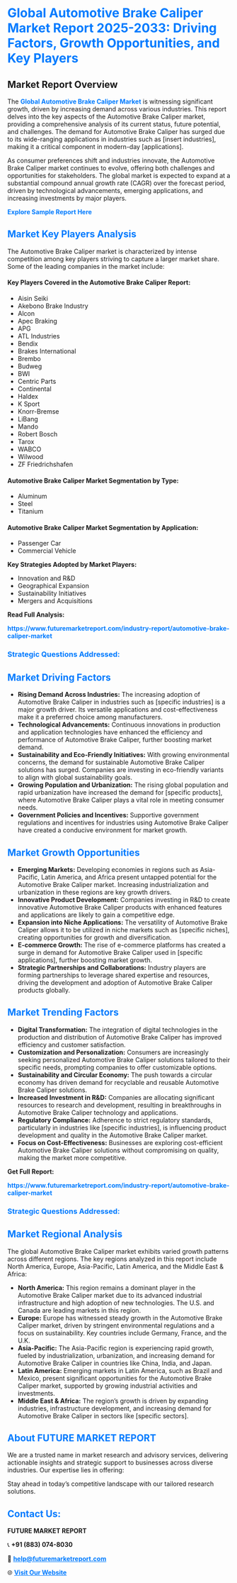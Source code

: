 <h1 style="color: #007BFF;">Global Automotive Brake Caliper Market Report 2025-2033: Driving Factors, Growth Opportunities, and Key Players</h1>

<section id="overview">
<h2>Market Report Overview</h2>
<p>The <a href="https://www.futuremarketreport.com/industry-report/automotive-brake-caliper-market" style="color: #007BFF; text-decoration: none;"><strong>Global Automotive Brake Caliper Market</strong></a> is witnessing significant growth, driven by increasing demand across various industries. This report delves into the key aspects of the Automotive Brake Caliper market, providing a comprehensive analysis of its current status, future potential, and challenges. The demand for Automotive Brake Caliper has surged due to its wide-ranging applications in industries such as [insert industries], making it a critical component in modern-day [applications].</p>
<p>As consumer preferences shift and industries innovate, the Automotive Brake Caliper market continues to evolve, offering both challenges and opportunities for stakeholders. The global market is expected to expand at a substantial compound annual growth rate (CAGR) over the forecast period, driven by technological advancements, emerging applications, and increasing investments by major players.</p>
</section>

<section id="overview">
<p><a href="https://www.futuremarketreport.com/request-sample/reportId=105874" style="color: #007BFF; text-decoration: none;"><strong>Explore Sample Report Here</strong></a></p>
</section>

<section id="key-players">
<h2 style="color: #007BFF;">Market Key Players Analysis</h2>
<p>The Automotive Brake Caliper market is characterized by intense competition among key players striving to capture a larger market share. Some of the leading companies in the market include:</p>
<h4>Key Players Covered in the Automotive Brake Caliper Report:</h4>
<ul><li>Aisin Seiki</li><li>Akebono Brake Industry</li><li>Alcon</li><li>Apec Braking</li><li>APG</li><li>ATL Industries</li><li>Bendix</li><li>Brakes International</li><li>Brembo</li><li>Budweg</li><li>BWI</li><li>Centric Parts</li><li>Continental</li><li>Haldex</li><li>K Sport</li><li>Knorr-Bremse</li><li>LiBang</li><li>Mando</li><li>Robert Bosch</li><li>Tarox</li><li>WABCO</li><li>Wilwood</li><li>ZF Friedrichshafen</li></ul>
<h4>Automotive Brake Caliper Market Segmentation by Type:</h4>
<ul><li>Aluminum</li><li>Steel</li><li>Titanium</li></ul>

<h4>Automotive Brake Caliper Market Segmentation by Application:</h4>
<ul><li>Passenger Car</li><li>Commercial Vehicle</li></ul>
<p><strong>Key Strategies Adopted by Market Players:</strong></p>
<ul>
<li>Innovation and R&D</li>
<li>Geographical Expansion</li>
<li>Sustainability Initiatives</li>
<li>Mergers and Acquisitions</li>
</ul>
</section>

<section>
<p><strong>Read Full Analysis: </strong></p><a href="https://www.futuremarketreport.com/industry-report/automotive-brake-caliper-market" style="color: #007BFF; text-decoration: none;"><strong>https://www.futuremarketreport.com/industry-report/automotive-brake-caliper-market</strong></a>
<h3 style="color: #007BFF;">Strategic Questions Addressed:</h3>
</section>

<section id="driving-factors">
<h2 style="color: #007BFF;">Market Driving Factors</h2>
<ul>
<li><strong>Rising Demand Across Industries:</strong> The increasing adoption of Automotive Brake Caliper in industries such as [specific industries] is a major growth driver. Its versatile applications and cost-effectiveness make it a preferred choice among manufacturers.</li>
<li><strong>Technological Advancements:</strong> Continuous innovations in production and application technologies have enhanced the efficiency and performance of Automotive Brake Caliper, further boosting market demand.</li>
<li><strong>Sustainability and Eco-Friendly Initiatives:</strong> With growing environmental concerns, the demand for sustainable Automotive Brake Caliper solutions has surged. Companies are investing in eco-friendly variants to align with global sustainability goals.</li>
<li><strong>Growing Population and Urbanization:</strong> The rising global population and rapid urbanization have increased the demand for [specific products], where Automotive Brake Caliper plays a vital role in meeting consumer needs.</li>
<li><strong>Government Policies and Incentives:</strong> Supportive government regulations and incentives for industries using Automotive Brake Caliper have created a conducive environment for market growth.</li>
</ul>
</section>

<section id="growth-opportunities">
<h2 style="color: #007BFF;">Market Growth Opportunities</h2>
<ul>
<li><strong>Emerging Markets:</strong> Developing economies in regions such as Asia-Pacific, Latin America, and Africa present untapped potential for the Automotive Brake Caliper market. Increasing industrialization and urbanization in these regions are key growth drivers.</li>
<li><strong>Innovative Product Development:</strong> Companies investing in R&D to create innovative Automotive Brake Caliper products with enhanced features and applications are likely to gain a competitive edge.</li>
<li><strong>Expansion into Niche Applications:</strong> The versatility of Automotive Brake Caliper allows it to be utilized in niche markets such as [specific niches], creating opportunities for growth and diversification.</li>
<li><strong>E-commerce Growth:</strong> The rise of e-commerce platforms has created a surge in demand for Automotive Brake Caliper used in [specific applications], further boosting market growth.</li>
<li><strong>Strategic Partnerships and Collaborations:</strong> Industry players are forming partnerships to leverage shared expertise and resources, driving the development and adoption of Automotive Brake Caliper products globally.</li>
</ul>
</section>

<section id="trending-factors">
<h2 style="color: #007BFF;">Market Trending Factors</h2>
<ul>
<li><strong>Digital Transformation:</strong> The integration of digital technologies in the production and distribution of Automotive Brake Caliper has improved efficiency and customer satisfaction.</li>
<li><strong>Customization and Personalization:</strong> Consumers are increasingly seeking personalized Automotive Brake Caliper solutions tailored to their specific needs, prompting companies to offer customizable options.</li>
<li><strong>Sustainability and Circular Economy:</strong> The push towards a circular economy has driven demand for recyclable and reusable Automotive Brake Caliper solutions.</li>
<li><strong>Increased Investment in R&D:</strong> Companies are allocating significant resources to research and development, resulting in breakthroughs in Automotive Brake Caliper technology and applications.</li>
<li><strong>Regulatory Compliance:</strong> Adherence to strict regulatory standards, particularly in industries like [specific industries], is influencing product development and quality in the Automotive Brake Caliper market.</li>
<li><strong>Focus on Cost-Effectiveness:</strong> Businesses are exploring cost-efficient Automotive Brake Caliper solutions without compromising on quality, making the market more competitive.</li>
</ul>
</section>

<section>
<p><strong>Get Full Report: </strong></p><a href="https://www.futuremarketreport.com/industry-report/automotive-brake-caliper-market" style="color: #007BFF; text-decoration: none;"><strong>https://www.futuremarketreport.com/industry-report/automotive-brake-caliper-market</strong></a>
<h3 style="color: #007BFF;">Strategic Questions Addressed:</h3>
</section>


<section id="regional-analysis">
<h2 style="color: #007BFF;">Market Regional Analysis</h2>
<p>The global Automotive Brake Caliper market exhibits varied growth patterns across different regions. The key regions analyzed in this report include North America, Europe, Asia-Pacific, Latin America, and the Middle East & Africa:</p>
<ul>
<li><strong>North America:</strong> This region remains a dominant player in the Automotive Brake Caliper market due to its advanced industrial infrastructure and high adoption of new technologies. The U.S. and Canada are leading markets in this region.</li>
<li><strong>Europe:</strong> Europe has witnessed steady growth in the Automotive Brake Caliper market, driven by stringent environmental regulations and a focus on sustainability. Key countries include Germany, France, and the U.K.</li>
<li><strong>Asia-Pacific:</strong> The Asia-Pacific region is experiencing rapid growth, fueled by industrialization, urbanization, and increasing demand for Automotive Brake Caliper in countries like China, India, and Japan.</li>
<li><strong>Latin America:</strong> Emerging markets in Latin America, such as Brazil and Mexico, present significant opportunities for the Automotive Brake Caliper market, supported by growing industrial activities and investments.</li>
<li><strong>Middle East & Africa:</strong> The region’s growth is driven by expanding industries, infrastructure development, and increasing demand for Automotive Brake Caliper in sectors like [specific sectors].</li>
</ul>
</section>

<footer>
<h2 style="color: #007BFF;">About FUTURE MARKET REPORT</h2>
<p>We are a trusted name in market research and advisory services, delivering actionable insights and strategic support to businesses across diverse industries. Our expertise lies in offering:</p>

<p>Stay ahead in today’s competitive landscape with our tailored research solutions.</p>

<h2 style="color: #007BFF;">Contact Us:</h2>
<p><strong>FUTURE MARKET REPORT</strong></p>
<p>📞 <strong>+91 (883) 074-8030</strong></p>
<p>📧 <strong><a href="mailto:help@futuremarketreport.com" style="color: #007BFF;">help@futuremarketreport.com</a></strong></p>
<p>🌐 <strong><a href="https://www.futuremarketreport.com/" style="color: #007BFF;">Visit Our Website</a></strong></p>
</footer>